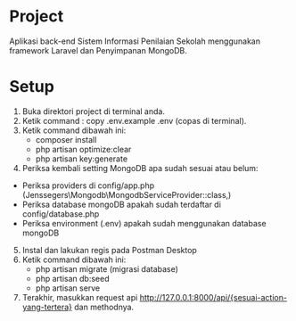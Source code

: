 # Project
 Aplikasi back-end Sistem Informasi Penilaian Sekolah menggunakan framework Laravel dan Penyimpanan MongoDB.

# Setup
1. Buka direktori project di terminal anda.
2. Ketik command : copy .env.example .env (copas di terminal).
3. Ketik command dibawah ini:
	- composer install
	- php artisan optimize:clear
	- php artisan key:generate
4. Periksa kembali setting MongoDB apa sudah sesuai atau belum:
  - Periksa providers di config/app.php (Jenssegers\Mongodb\MongodbServiceProvider::class,)
  - Periksa database mongoDB apakah sudah terdaftar di config/database.php 
  - Periksa environment (.env) apakah sudah menggunakan database mongoDB
5. Instal dan lakukan regis pada Postman Desktop
6. Ketik command dibawah ini:
    - php artisan migrate (migrasi database)
    - php artisan db:seed
    - php artisan serve
7. Terakhir, masukkan request api http://127.0.0.1:8000/api/{sesuai-action-yang-tertera} dan methodnya.
